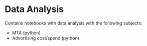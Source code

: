 # Data Analysis
Contains notebooks with data analysis with the following subjects:
- MTA (python)
- Advertising cost/spend (python)
